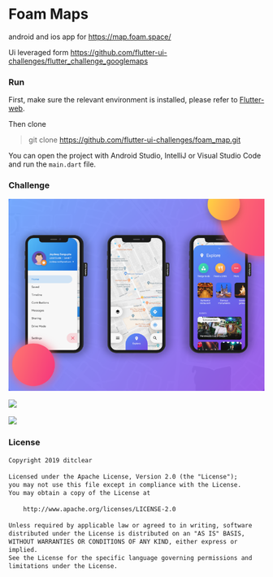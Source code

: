 

# Foam Maps

android and ios app for https://map.foam.space/

Ui leveraged form https://github.com/flutter-ui-challenges/flutter_challenge_googlemaps

### Run

First, make sure the relevant environment is installed, please refer to [Flutter-web](https://github.com/flutter/flutter_web).

Then clone

> git clone https://github.com/flutter-ui-challenges/foam_map.git

You can open the project with Android Studio, IntelliJ or Visual Studio Code and run the `main.dart` file.

### Challenge 

![](ui/all.png)



![](ui/attachment.gif)



![](ui/preview.gif)


### License

```
Copyright 2019 ditclear

Licensed under the Apache License, Version 2.0 (the "License");
you may not use this file except in compliance with the License.
You may obtain a copy of the License at

    http://www.apache.org/licenses/LICENSE-2.0

Unless required by applicable law or agreed to in writing, software
distributed under the License is distributed on an "AS IS" BASIS,
WITHOUT WARRANTIES OR CONDITIONS OF ANY KIND, either express or implied.
See the License for the specific language governing permissions and
limitations under the License.
```











